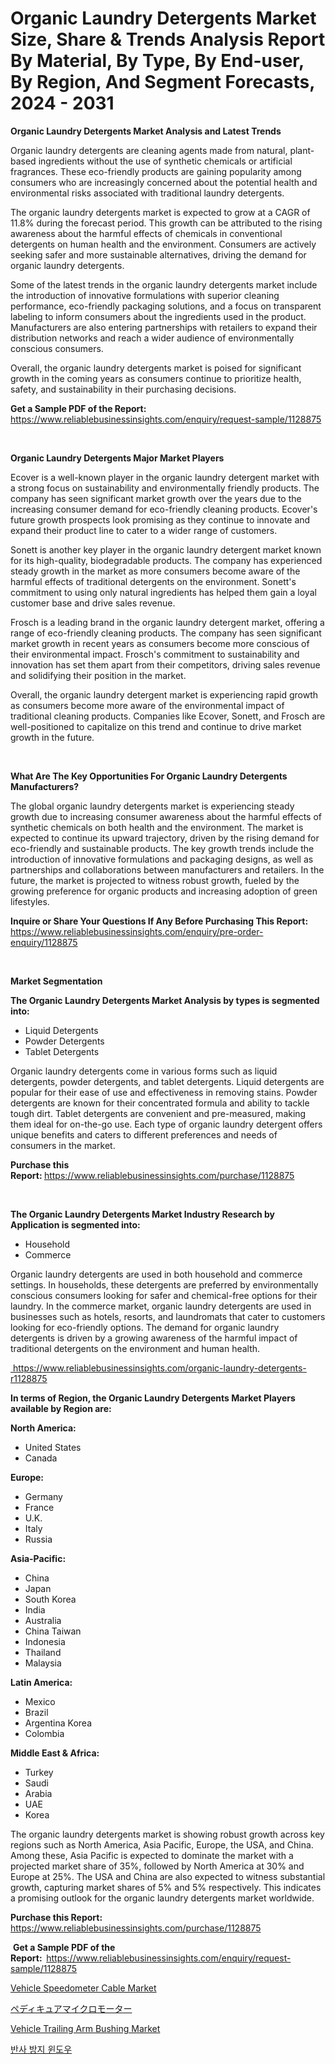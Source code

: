 <p><h1>Organic Laundry Detergents Market Size, Share & Trends Analysis Report By Material, By Type, By End-user, By Region, And Segment Forecasts, 2024 - 2031</h1></p><p><strong>Organic Laundry Detergents Market Analysis and Latest Trends</strong></p>
<p><p>Organic laundry detergents are cleaning agents made from natural, plant-based ingredients without the use of synthetic chemicals or artificial fragrances. These eco-friendly products are gaining popularity among consumers who are increasingly concerned about the potential health and environmental risks associated with traditional laundry detergents.</p><p>The organic laundry detergents market is expected to grow at a CAGR of 11.8% during the forecast period. This growth can be attributed to the rising awareness about the harmful effects of chemicals in conventional detergents on human health and the environment. Consumers are actively seeking safer and more sustainable alternatives, driving the demand for organic laundry detergents.</p><p>Some of the latest trends in the organic laundry detergents market include the introduction of innovative formulations with superior cleaning performance, eco-friendly packaging solutions, and a focus on transparent labeling to inform consumers about the ingredients used in the product. Manufacturers are also entering partnerships with retailers to expand their distribution networks and reach a wider audience of environmentally conscious consumers.</p><p>Overall, the organic laundry detergents market is poised for significant growth in the coming years as consumers continue to prioritize health, safety, and sustainability in their purchasing decisions.</p></p>
<p><strong>Get a Sample PDF of the Report:&nbsp;</strong> <a href="https://www.reliablebusinessinsights.com/enquiry/request-sample/1128875">https://www.reliablebusinessinsights.com/enquiry/request-sample/1128875</a></p>
<p>&nbsp;</p>
<p><strong>Organic Laundry Detergents Major Market Players</strong></p>
<p><p>Ecover is a well-known player in the organic laundry detergent market with a strong focus on sustainability and environmentally friendly products. The company has seen significant market growth over the years due to the increasing consumer demand for eco-friendly cleaning products. Ecover's future growth prospects look promising as they continue to innovate and expand their product line to cater to a wider range of customers.</p><p>Sonett is another key player in the organic laundry detergent market known for its high-quality, biodegradable products. The company has experienced steady growth in the market as more consumers become aware of the harmful effects of traditional detergents on the environment. Sonett's commitment to using only natural ingredients has helped them gain a loyal customer base and drive sales revenue.</p><p>Frosch is a leading brand in the organic laundry detergent market, offering a range of eco-friendly cleaning products. The company has seen significant market growth in recent years as consumers become more conscious of their environmental impact. Frosch's commitment to sustainability and innovation has set them apart from their competitors, driving sales revenue and solidifying their position in the market.</p><p>Overall, the organic laundry detergent market is experiencing rapid growth as consumers become more aware of the environmental impact of traditional cleaning products. Companies like Ecover, Sonett, and Frosch are well-positioned to capitalize on this trend and continue to drive market growth in the future.</p></p>
<p>&nbsp;</p>
<p><strong>What Are The Key Opportunities For Organic Laundry Detergents Manufacturers?</strong></p>
<p><p>The global organic laundry detergents market is experiencing steady growth due to increasing consumer awareness about the harmful effects of synthetic chemicals on both health and the environment. The market is expected to continue its upward trajectory, driven by the rising demand for eco-friendly and sustainable products. The key growth trends include the introduction of innovative formulations and packaging designs, as well as partnerships and collaborations between manufacturers and retailers. In the future, the market is projected to witness robust growth, fueled by the growing preference for organic products and increasing adoption of green lifestyles.</p></p>
<p><strong>Inquire or Share Your Questions If Any Before Purchasing This Report:</strong> <a href="https://www.reliablebusinessinsights.com/enquiry/pre-order-enquiry/1128875">https://www.reliablebusinessinsights.com/enquiry/pre-order-enquiry/1128875</a></p>
<p>&nbsp;</p>
<p><strong>Market Segmentation</strong></p>
<p><strong>The Organic Laundry Detergents Market Analysis by types is segmented into:</strong></p>
<p><ul><li>Liquid Detergents</li><li>Powder Detergents</li><li>Tablet Detergents</li></ul></p>
<p><p>Organic laundry detergents come in various forms such as liquid detergents, powder detergents, and tablet detergents. Liquid detergents are popular for their ease of use and effectiveness in removing stains. Powder detergents are known for their concentrated formula and ability to tackle tough dirt. Tablet detergents are convenient and pre-measured, making them ideal for on-the-go use. Each type of organic laundry detergent offers unique benefits and caters to different preferences and needs of consumers in the market.</p></p>
<p><strong>Purchase this Report:&nbsp;</strong><a href="https://www.reliablebusinessinsights.com/purchase/1128875">https://www.reliablebusinessinsights.com/purchase/1128875</a></p>
<p>&nbsp;</p>
<p><strong>The Organic Laundry Detergents Market Industry Research by Application is segmented into:</strong></p>
<p><ul><li>Household</li><li>Commerce</li></ul></p>
<p><p>Organic laundry detergents are used in both household and commerce settings. In households, these detergents are preferred by environmentally conscious consumers looking for safer and chemical-free options for their laundry. In the commerce market, organic laundry detergents are used in businesses such as hotels, resorts, and laundromats that cater to customers looking for eco-friendly options. The demand for organic laundry detergents is driven by a growing awareness of the harmful impact of traditional detergents on the environment and human health.</p></p>
<p><a href="https://www.reliablebusinessinsights.com/organic-laundry-detergents-r1128875">&nbsp;https://www.reliablebusinessinsights.com/organic-laundry-detergents-r1128875</a></p>
<p><strong>In terms of Region, the Organic Laundry Detergents Market Players available by Region are:</strong></p>
<p>
    <p> <strong> North America: </strong>
        <ul>
            <li>United States</li>
            <li>Canada</li>
        </ul>
        </p> 
    <p> <strong> Europe: </strong>
        <ul>
            <li>Germany</li>
            <li>France</li>
            <li>U.K.</li>
            <li>Italy</li>
            <li>Russia</li>
        </ul>
        </p> 
    <p> <strong> Asia-Pacific: </strong>
        <ul>
            <li>China</li>
            <li>Japan</li>
            <li>South Korea</li>
            <li>India</li>
            <li>Australia</li>
            <li>China Taiwan</li>
            <li>Indonesia</li>
            <li>Thailand</li>
            <li>Malaysia</li>
        </ul>
        </p> 
    <p> <strong> Latin America: </strong>
        <ul>
            <li>Mexico</li>
            <li>Brazil</li>
            <li>Argentina Korea</li>
            <li>Colombia</li>
        </ul>
        </p> 
    <p> <strong> Middle East & Africa: </strong>
        <ul>
            <li>Turkey</li>
            <li>Saudi</li>
            <li>Arabia</li>
            <li>UAE</li>
            <li>Korea</li>
        </ul>
    </p>
    </p>
<p><p>The organic laundry detergents market is showing robust growth across key regions such as North America, Asia Pacific, Europe, the USA, and China. Among these, Asia Pacific is expected to dominate the market with a projected market share of 35%, followed by North America at 30% and Europe at 25%. The USA and China are also expected to witness substantial growth, capturing market shares of 5% and 5% respectively. This indicates a promising outlook for the organic laundry detergents market worldwide.</p></p>
<p><strong>Purchase this Report: </strong><a href="https://www.reliablebusinessinsights.com/purchase/1128875">https://www.reliablebusinessinsights.com/purchase/1128875</a></p>
<p>&nbsp;<strong>Get a Sample PDF of the Report:&nbsp;&nbsp;</strong><a href="https://www.reliablebusinessinsights.com/enquiry/request-sample/1128875">https://www.reliablebusinessinsights.com/enquiry/request-sample/1128875</a></p>
<p><strong></strong></p>
<p><p><a href="https://github.com/NaomieConner2023/Market-Research-Report-List-1/blob/main/vehicle-speedometer-cable-market.md">Vehicle Speedometer Cable Market</a></p><p><a href="https://github.com/LeoraEber/Market-Research-Report-List-1/blob/main/4290507129345.md">ペディキュアマイクロモーター</a></p><p><a href="https://github.com/EbonyHane1955/Market-Research-Report-List-1/blob/main/vehicle-trailing-arm-bushing-market.md">Vehicle Trailing Arm Bushing Market</a></p><p><a href="https://github.com/AidenReinger/Market-Research-Report-List-1/blob/main/3926640116811.md">반사 방지 윈도우</a></p></p>